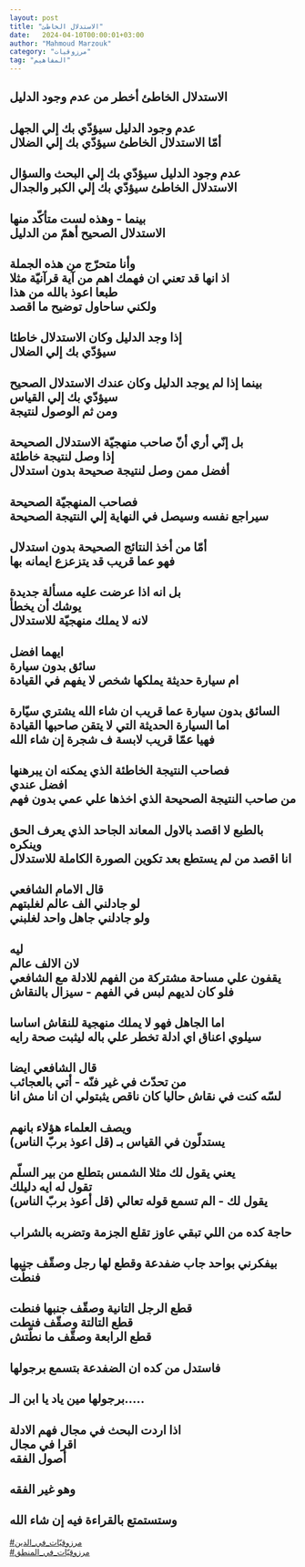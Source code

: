 ```yaml
---
layout: post
title: "الاستدلال الخاطئ"
date:   2024-04-10T00:00:01+03:00
author: "Mahmoud Marzouk"
category: "مرزوقيات"
tag: "المفاهيم"
---
```



الاستدلال الخاطئ أخطر من عدم وجود الدليل  
-  
عدم وجود الدليل سيؤدّي بك إلي الجهل  
أمّا الاستدلال الخاطئ سيؤدّي بك إلي الضلال  
-  
عدم وجود الدليل سيؤدّي بك إلي البحث والسؤال  
الاستدلال الخاطئ سيؤدّي بك إلي الكبر والجدال  
-  
بينما - وهذه لست متأكّد منها  
الاستدلال الصحيح أهمّ من الدليل  
-  
وأنا متحرّج من هذه الجملة  
اذ انها قد تعني ان فهمك اهم من آية قرآنيّة مثلا  
طبعا اعوذ بالله من هذا  
ولكني ساحاول توضيح ما اقصد  
-  
إذا وجد الدليل وكان الاستدلال خاطئا  
سيؤدّي بك إلي الضلال  
-  
بينما إذا لم يوجد الدليل وكان عندك الاستدلال
الصحيح  
سيؤدّي بك إلي القياس  
ومن ثم الوصول لنتيجة  
-  
بل إنّي أري أنّ صاحب منهجيّة الاستدلال الصحيحة  
إذا وصل لنتيجة خاطئة  
أفضل ممن وصل لنتيجة صحيحة بدون استدلال  
-  
فصاحب المنهجيّة الصحيحة  
سيراجع نفسه وسيصل في النهاية إلي النتيجة
الصحيحة  
-  
أمّا من أخذ النتائج الصحيحة بدون استدلال  
فهو عما قريب قد يتزعزع ايمانه بها  
-  
بل انه اذا عرضت عليه مسألة جديدة  
يوشك أن يخطأ  
لانه لا يملك منهجيّة للاستدلال  
-  
ايهما افضل  
سائق بدون سيارة  
ام سيارة حديثة يملكها شخص لا يفهم في القيادة  
-  
السائق بدون سيارة عما قريب ان شاء الله يشتري
سيّارة  
اما السيارة الحديثة التي لا يتقن صاحبها القيادة  
فهيا عمّا قريب لابسة ف شجرة إن شاء الله  
-  
فصاحب النتيجة الخاطئة الذي يمكنه ان يبرهنها  
افضل عندي  
من صاحب النتيجة الصحيحة الذي اخذها علي عمي بدون
فهم  
-  
بالطبع لا اقصد بالاول المعاند الجاحد الذي يعرف الحق
وينكره  
انا اقصد من لم يستطع بعد تكوين الصورة الكاملة
للاستدلال  
-  
قال الامام الشافعي  
لو جادلني الف عالم لغلبتهم  
ولو جادلني جاهل واحد لغلبني  
-  
ليه  
لان الالف عالم  
يقفون علي مساحة مشتركة من الفهم للادلة مع
الشافعي  
فلو كان لديهم لبس في الفهم - سيزال بالنقاش  
-  
اما الجاهل فهو لا يملك منهجية للنقاش اساسا  
سيلوي اعناق اي ادلة تخطر علي باله ليثبت صحة
رايه  
-  
قال الشافعي ايضا  
من تحدّث في غير فنّه - أتي بالعجائب  
لسّه كنت في نقاش حاليا كان ناقص يثبتولي ان انا مش
انا  
-  
ويصف العلماء هؤلاء بانهم  
يستدلّون في القياس بـ (قل اعوذ بربّ الناس)  
-  
يعني يقول لك مثلا الشمس بتطلع من بير السلّم  
تقول له ايه دليلك  
يقول لك - الم تسمع قوله تعالي (قل أعوذ بربّ
الناس)  
-  
حاجة كده من اللي تبقي عاوز تقلع الجزمة وتضربه
بالشراب  
-  
بيفكرني بواحد جاب ضفدعة وقطع لها رجل وصقّف جنبها  
فنطّت  
-  
قطع الرجل التانية وصقّف جنبها فنطت  
قطع التالتة وصقّف فنطت  
قطع الرابعة وصقّف ما نطّتش  
-  
فاستدل من كده ان الضفدعة بتسمع برجولها  
-  
برجولها مين ياد يا ابن الـ.....  
-  
اذا اردت البحث في مجال فهم الادلة  
اقرا في مجال  
أصول الفقه  
-  
وهو غير الفقه  
-  
وستستمتع بالقراءة فيه إن شاء الله  
-  
[<u>\#مرزوقيّات\_في\_الدين</u>](https://www.facebook.com/hashtag/مرزوقيّات_في_الدين?source=feed_text)  
[<u>\#مرزوقيّات\_في\_المنطق</u>](https://www.facebook.com/hashtag/مرزوقيّات_في_المنطق?source=feed_text)
